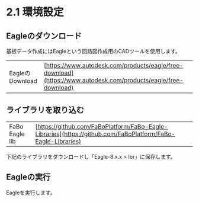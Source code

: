 # 2.1 環境設定

## Eagleのダウンロード

基板データ作成にはEagleという回路図作成用のCADツールを使用します。

|||
|:--|:--|
|EagleのDownload|[https://www.autodesk.com/products/eagle/free-download](https://www.autodesk.com/products/eagle/free-download)|


## ライブラリを取り込む

|||
|:--|:--|
|FaBo Eagle lib|[https://github.com/FaBoPlatform/FaBo-Eagle-Libraries](https://github.com/FaBoPlatform/FaBo-Eagle-Libraries)|


下記のライブラリをダウンロードし「Eagle-8.x.x > lbr」に保存します。

## Eagleの実行

Eagleを実行します。




